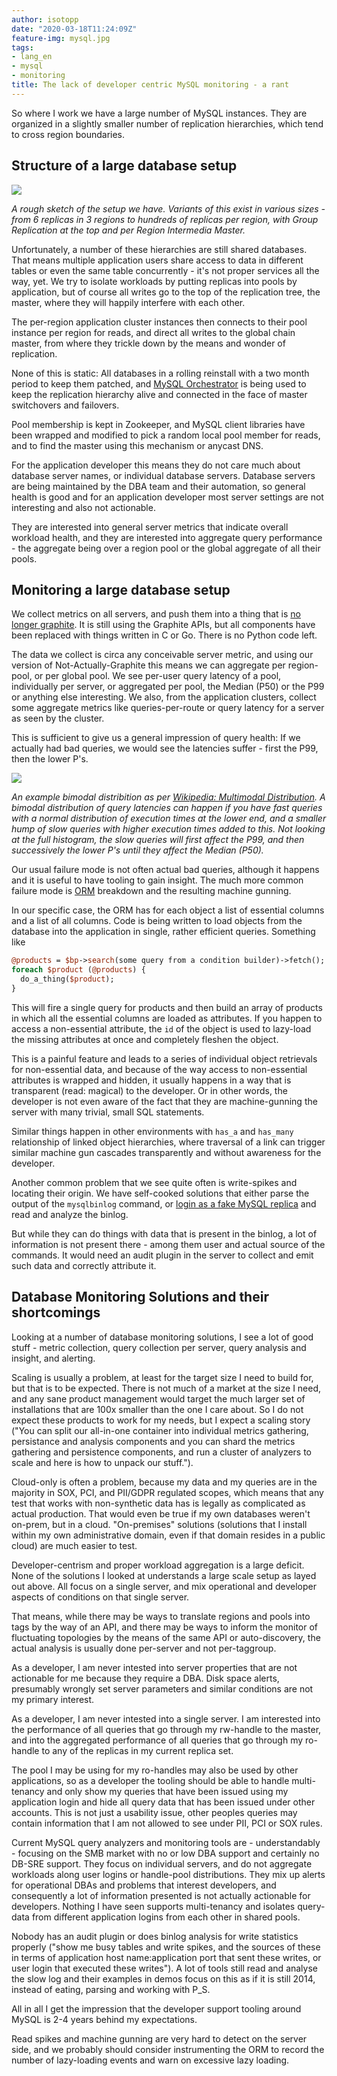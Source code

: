 ```yaml
---
author: isotopp
date: "2020-03-18T11:24:09Z"
feature-img: mysql.jpg
tags:
- lang_en
- mysql
- monitoring
title: The lack of developer centric MySQL monitoring - a rant
---
```

So where I work we have a large number of MySQL instances. They are organized in a slightly smaller number of replication hierarchies, which tend to cross region boundaries.

## Structure of a large database setup

![](https://blog.koehntopp.info/uploads/2020/03/mysql-replication-pools.png)

*A rough sketch of the setup we have. Variants of this exist in various sizes - from 6 replicas in 3 regions to hundreds of replicas per region, with Group Replication at the top and per Region Intermedia Master.*

Unfortunately, a number of these hierarchies are still shared databases. That means  multiple application users share access to data in different tables or even the same table concurrently - it's not proper services all the way, yet. We try to isolate workloads by putting replicas into pools by application, but of course all writes go to the top of the replication tree, the master, where they will happily interfere with each other.

The per-region application cluster instances then connects to their pool instance per region for reads, and direct all writes to the global chain master, from where they trickle down by the means and wonder of replication.

None of this is static: All databases in a rolling reinstall with a two month period to keep them patched, and [MySQL Orchestrator](https://github.com/openark/orchestrator) is being used to keep the replication hierarchy alive and connected in the face of master switchovers and failovers.

Pool membership is kept in Zookeeper, and MySQL client libraries have been wrapped and modified to pick a random local pool member for reads, and to find the master using this mechanism or anycast DNS.

For the application developer this means they do not care much about database server names, or individual database servers. Database servers are being maintained by the DBA team and their automation, so general health is good and for an application developer most server settings are not interesting and also not actionable.

They are interested into general server metrics that indicate overall workload health, and they are interested into aggregate query performance - the aggregate being over a region pool or the global aggregate of all their pools.

## Monitoring a large database setup

We collect metrics on all servers, and push them into a thing that is [no longer graphite](https://archive.fosdem.org/2017/schedule/event/graphite_at_scale/). It is still using the Graphite APIs, but all components have been replaced with things written in C or Go. There is no Python code left.

The data we collect is circa any conceivable server metric, and using our version of Not-Actually-Graphite this means we can aggregate per region-pool, or per global pool. We see per-user query latency of a pool, individually per server, or aggregated per pool, the Median (P50) or the P99 or anything else interesting. We also, from the application clusters, collect some aggregate metrics like queries-per-route or query latency for a server as seen by the cluster.

This is sufficient to give us a general impression of query health: If we actually had bad queries, we would see the latencies suffer - first the P99, then the lower P's.

![](https://blog.koehntopp.info/uploads/2020/03/mysql-replication-bimodal.png)

*An example bimodal distribition as per [Wikipedia: Multimodal Distribution](https://en.wikipedia.org/wiki/Multimodal_distribution#Mixture_of_two_normal_distributions). A bimodal distribution of query latencies can happen if you have fast queries with a normal distribution of execution times at the lower end, and a smaller hump of slow queries with higher execution times added to this. Not looking at the full histogram, the slow queries will first affect the P99, and then successively the lower P's until they affect the Median (P50).*

Our usual failure mode is not often actual bad queries, although it happens and it is useful to have tooling to gain insight. The much more common failure mode is [ORM](https://en.wikipedia.org/wiki/Object-relational_mapping) breakdown and the resulting machine gunning.

In our specific case, the ORM has for each object a list of essential columns and a list of all columns. Code is being written to load objects from the database into the application in single, rather efficient queries. Something like

```perl
@products = $bp->search(some query from a condition builder)->fetch();
foreach $product (@products) {
  do_a_thing($product);
}
```

This will fire a single query for products and then build an array of products in which all the essential columns are loaded as attributes. If you happen to access a non-essential attribute, the `id` of the object is used to lazy-load the missing attributes at once and completely fleshen the object.

This is a painful feature and leads to a series of individual object retrievals for non-essential data, and because of the way access to non-essential attributes is wrapped and hidden, it usually happens in a way that is transparent (read: magical) to the developer. Or in other words, the developer is not even aware of the fact that they are machine-gunning the server with many trivial, small SQL statements.

Similar things happen in other environments with `has_a` and `has_many` relationship of linked object hierarchies, where traversal of a link can trigger similar machine gun cascades transparently and without awareness for the developer.

Another common problem that we see quite often is write-spikes and locating their origin. We have self-cooked solutions that either parse the output of the `mysqlbinlog` command, or [login as a fake MySQL replica](https://github.com/mysql-time-machine/replicator) and read and analyze the binlog.

But while they can do things with data that is present in the binlog, a lot of information is not present there - among them user and actual source of the commands. It would need an audit plugin in the server to collect and emit such data and correctly attribute it.

## Database Monitoring Solutions and their shortcomings

Looking at a number of database monitoring solutions, I see a lot of good stuff - metric collection, query collection per server, query analysis and insight, and alerting.

Scaling is usually a problem, at least for the target size I need to build for, but that is to be expected. There is not much of a market at the size I need, and any sane product management would target the much larger set of installations that are 100x smaller than the one I care about. So I do not expect these products to work for my needs, but I expect a scaling story ("You can split our all-in-one container into individual metrics gathering, persistance and analysis components and you can shard the metrics gathering and persistence components, and run a cluster of analyzers to scale and here is how to unpack our stuff.").

Cloud-only is often a problem, because my data and my queries are in the majority in SOX, PCI, and PII/GDPR regulated scopes, which means that any test that works with non-synthetic data has is legally as complicated as actual production. That would even be true if my own databases weren't on-prem, but in a cloud. "On-premises" solutions (solutions that I install within my own administrative domain, even if that domain resides in a public cloud) are much easier to test.

Developer-centrism and proper workload aggregation is a large deficit. None of the solutions I looked at understands a large scale setup as layed out above. All focus on a single server, and mix operational and developer aspects of conditions on that single server.

That means, while there may be ways to translate regions and pools into tags by the way of an API, and there may be ways to inform the monitor of fluctuating topologies by the means of the same API or auto-discovery, the actual analysis is usually done per-server and not per-taggroup.

As a developer, I am never intested into server properties that are not actionable for me because they require a DBA. Disk space alerts, presumably wrongly set server parameters and similar conditions are not my primary interest.

As a developer, I am never intested into a single server. I am interested into the performance of all queries that go through my rw-handle to the master, and into the aggregated performance of all queries that go through my ro-handle to any of the replicas in my current replica set.

The pool I may be using for my ro-handles may also be used by other applications, so as a developer the tooling should be able to handle multi-tenancy and only show my queries that have been issued using my application login and hide all query data that has been issued under other accounts. This is not just a usability issue, other peoples queries may contain information that I am not allowed to see under PII, PCI or SOX rules.

Current MySQL query analyzers and monitoring tools are - understandably - focusing on the SMB market with no or low DBA support and certainly no DB-SRE support. They focus on individual servers, and do not aggregate workloads along user logins or handle-pool distributions. They mix up alerts for operational DBAs and problems that interest developers, and consequently a lot of information presented is not actually actionable for developers. Nothing I have seen supports multi-tenancy and isolates query-data from different application logins from each other in shared pools.

Nobody has an audit plugin or does binlog analysis for write statistics properly ("show me busy tables and write spikes, and the sources of these in terms of application host name:application port that sent these writes, or user login that executed these writes"). A lot of tools still read and analyse the slow log and their examples in demos focus on this as if it is still 2014, instead of eating, parsing and working with P_S.

All in all I get the impression that the developer support tooling around MySQL is 2-4 years behind my expectations.

Read spikes and machine gunning are very hard to detect on the server side, and we probably should consider instrumenting the ORM to record the number of lazy-loading events and warn on excessive lazy loading.
